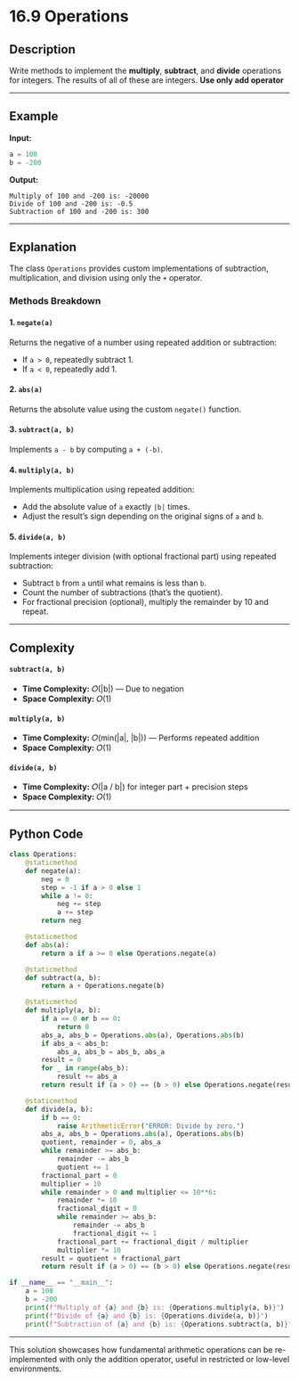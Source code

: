 # 16.9 Operations

## Description

Write methods to implement the **multiply**, **subtract**, and **divide** operations for integers. The results of all of these are integers. **Use only add operator**

---

## Example

**Input:**

```python
a = 100
b = -200
```

**Output:**

```
Multiply of 100 and -200 is: -20000  
Divide of 100 and -200 is: -0.5  
Subtraction of 100 and -200 is: 300
```

---

## Explanation

The class `Operations` provides custom implementations of subtraction, multiplication, and division using only the `+` operator.

### Methods Breakdown

#### 1. `negate(a)`

Returns the negative of a number using repeated addition or subtraction:

* If `a > 0`, repeatedly subtract 1.
* If `a < 0`, repeatedly add 1.

#### 2. `abs(a)`

Returns the absolute value using the custom `negate()` function.

#### 3. `subtract(a, b)`

Implements `a - b` by computing `a + (-b)`.

#### 4. `multiply(a, b)`

Implements multiplication using repeated addition:

* Add the absolute value of `a` exactly `|b|` times.
* Adjust the result’s sign depending on the original signs of `a` and `b`.

#### 5. `divide(a, b)`

Implements integer division (with optional fractional part) using repeated subtraction:

* Subtract `b` from `a` until what remains is less than `b`.
* Count the number of subtractions (that’s the quotient).
* For fractional precision (optional), multiply the remainder by 10 and repeat.

---

## Complexity

#### `subtract(a, b)`

* **Time Complexity:** 𝑂(|b|) — Due to negation
* **Space Complexity:** 𝑂(1)

#### `multiply(a, b)`

* **Time Complexity:** 𝑂(min(|a|, |b|)) — Performs repeated addition
* **Space Complexity:** 𝑂(1)

#### `divide(a, b)`

* **Time Complexity:** 𝑂(|a / b|) for integer part + precision steps
* **Space Complexity:** 𝑂(1)

---

## Python Code

```python
class Operations:
    @staticmethod
    def negate(a):
        neg = 0
        step = -1 if a > 0 else 1
        while a != 0:
            neg += step
            a += step
        return neg

    @staticmethod
    def abs(a):
        return a if a >= 0 else Operations.negate(a)

    @staticmethod
    def subtract(a, b):
        return a + Operations.negate(b)

    @staticmethod
    def multiply(a, b):
        if a == 0 or b == 0:
            return 0
        abs_a, abs_b = Operations.abs(a), Operations.abs(b)
        if abs_a < abs_b:
            abs_a, abs_b = abs_b, abs_a
        result = 0
        for _ in range(abs_b):
            result += abs_a
        return result if (a > 0) == (b > 0) else Operations.negate(result)

    @staticmethod
    def divide(a, b):
        if b == 0:
            raise ArithmeticError("ERROR: Divide by zero.")
        abs_a, abs_b = Operations.abs(a), Operations.abs(b)
        quotient, remainder = 0, abs_a
        while remainder >= abs_b:
            remainder -= abs_b
            quotient += 1
        fractional_part = 0
        multiplier = 10
        while remainder > 0 and multiplier <= 10**6:
            remainder *= 10
            fractional_digit = 0
            while remainder >= abs_b:
                remainder -= abs_b
                fractional_digit += 1
            fractional_part += fractional_digit / multiplier
            multiplier *= 10
        result = quotient + fractional_part
        return result if (a > 0) == (b > 0) else Operations.negate(result)

if __name__ == "__main__":
    a = 100
    b = -200
    print(f"Multiply of {a} and {b} is: {Operations.multiply(a, b)}")
    print(f"Divide of {a} and {b} is: {Operations.divide(a, b)}")
    print(f"Subtraction of {a} and {b} is: {Operations.subtract(a, b)}")
```

---

This solution showcases how fundamental arithmetic operations can be re-implemented with only the addition operator, useful in restricted or low-level environments.
